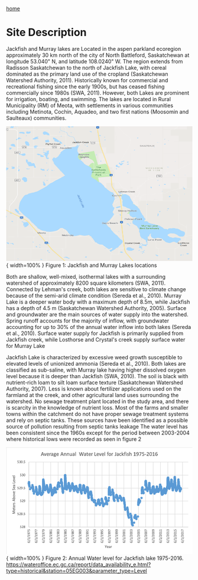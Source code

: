 ---
---

[home](home.html)

# Site Description

Jackfish and Murray lakes are Located in the aspen parkland ecoregion approximately 30 km north of the city of North Battleford, Saskatchewan at longitude 53.040" N, and latitude 108.0240" W. The region extends from Radisson Saskatchewan to the north of Jackfish Lake, with cereal dominated as the primary land use of the cropland (Saskatchewan Watershed Authority, 2011). Historically known for commercial and recreational fishing since the early 1900s, but has ceased fishing commercially since 1980s (SWA, 2011). However, both Lakes are prominent for irrigation, boating, and swimming. The lakes are located in Rural Municipality (RM) of Meota, with settlements in various communities including Metinota, Cochin, Aquadeo, and two first nations (Moosomin and Saulteaux) communities.

![](figures/site.png){ width=100% }
Figure 1: Jackfish and Murray Lakes locations

Both are shallow, well-mixed, isothermal lakes with a surrounding watershed of approximately 8200 square kilometers (SWA, 2011). Connected by Lehman's creek, both lakes are sensitive to climate change because of the semi-arid climate condition (Sereda et al., 2010). Murray Lake is a deeper water body with a maximum depth of 8.5m, while Jackfish has a depth of 4.5 m (Saskatchewan Watershed Authority, 2005). Surface and groundwater are the main sources of water supply into the watershed. Spring runoff accounts for the majority of inflow, with groundwater accounting for up to 30% of the annual water inflow into both lakes (Sereda et al., 2010). Surface water supply for Jackfish is primarily supplied from Jackfish creek, while Losthorse and Crystal's creek supply surface water for Murray Lake

Jackfish Lake is characterized by excessive weed growth susceptible to elevated levels of unionized ammonia (Sereda et al., 2010). Both lakes are classified as sub-saline, with Murray lake having higher dissolved oxygen level because it is deeper than Jackfish (SWA, 2010). The soil is black with nutrient-rich loam to silt loam surface texture (Saskatchewan Watershed Authority, 2007). Less is known about fertilizer applications used on the farmland at the creek, and other agricultural land uses surrounding the watershed. No sewage treatment plant located in the study area, and there is scarcity in the knowledge of nutrient loss. Most of the farms and smaller towns within the catchment do not have proper sewage treatment systems and rely on septic tanks. These sources have been identified as a possible source of pollution resulting from septic tanks leakage
The water level has been consistent since the 1960s except for the period between 2003-2004 where historical lows were recorded as seen in figure 2

![](figures/waterlevel.png){ width=100% }
Figure 2: Annual Water level for Jackfish lake 1975-2016. https://wateroffice.ec.gc.ca/report/data_availability_e.html?type=historical&station=05EG003&parameter_type=Level
